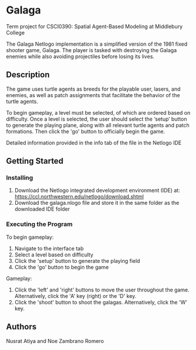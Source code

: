 # Galaga

Term project for CSCI0390: Spatial Agent-Based Modeling at Middlebury College

The Galaga Netlogo implementation is a simplified version of the 1981 fixed shooter game, Galaga. The player is tasked with destroying the Galaga enemies while also avoiding projectiles before losing its lives.

## Description

The game uses turtle agents as breeds for the playable user, lasers, and enemies, as well as patch assignments that facilitate the behavior of the turtle agents. 

To begin gameplay, a level must be selected, of which are ordered based on difficulty. Once a level is selected, the user should select the ‘setup’ button to generate the playing plane, along with all relevant turtle agents and patch formations. Then click the 'go' button to officially begin the game. 

Detailed information provided in the info tab of the file in the Netlogo IDE

## Getting Started

### Installing

1. Download the Netlogo integrated development environment (IDE) at: 
https://ccl.northwestern.edu/netlogo/download.shtml
2. Download the galaga.nlogo file and store it in the same folder as the downloaded IDE folder

### Executing the Program

To begin gameplay:
1. Navigate to the interface tab
2. Select a level based on difficulty
3. Click the 'setup' button to generate the playing field
4. Click the 'go' button to begin the game

Gameplay:
1. Click the 'left' and 'right' buttons to move the user throughout the game. Alternatively, click the 'A' key (right) or the 'D' key.
2. Click the 'shoot' button to shoot the galagas. Alternatively, click the 'W' key. 

## Authors

Nusrat Atiya and Noe Zambrano Romero
